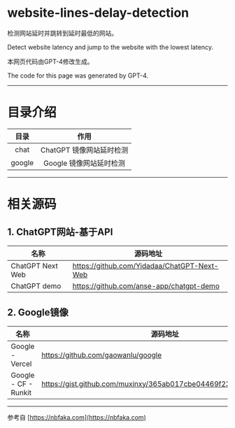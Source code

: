 # website-lines-delay-detection

检测网站延时并跳转到延时最低的网站。

Detect website latency and jump to the website with the lowest latency.

本网页代码由GPT-4修改生成。

The code for this page was generated by GPT-4.

---

# 目录介绍

| 目录     | 作用               |
|:------:|:----------------:|
| chat   | ChatGPT 镜像网站延时检测 |
| google | Google 镜像网站延时检测  |

---

# 相关源码

## 1. ChatGPT网站-基于API

| 名称               | 源码地址                                        |
| ---------------- | ------------------------------------------- |
| ChatGPT Next Web | https://github.com/Yidadaa/ChatGPT-Next-Web |
| ChatGPT demo     | https://github.com/anse-app/chatgpt-demo    |

## 2. Google镜像

| 名称                   | 源码地址                                                             |
| -------------------- | ---------------------------------------------------------------- |
| Google - Vercel      | https://github.com/gaowanlu/google                               |
| Google - CF - Runkit | https://gist.github.com/muxinxy/365ab017cbe04469f233c6219e611481 |

---

参考自 [https://nbfaka.com](https://nbfaka.com)
